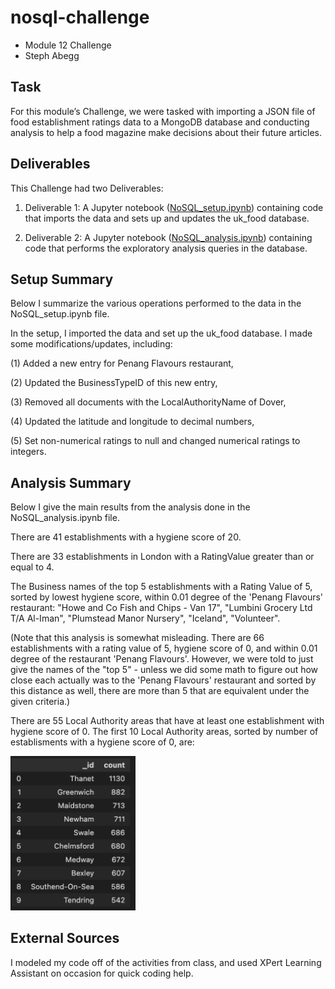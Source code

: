 # nosql-challenge
- Module 12 Challenge
- Steph Abegg

## Task
For this module’s Challenge, we were tasked with importing a JSON file of food establishment ratings data to a MongoDB database and conducting analysis to help a food magazine make decisions about their future articles. 

## Deliverables 

This Challenge had two Deliverables:

1. Deliverable 1: A Jupyter notebook ([NoSQL_setup.ipynb](NoSQL_setup.ipynb)) containing code that imports the data and sets up and updates the uk_food database.

2. Deliverable 2: A Jupyter notebook ([NoSQL_analysis.ipynb](NoSQL_analysis.ipynb)) containing code that performs the exploratory analysis queries in the database.

## Setup Summary

Below I summarize the various operations performed to the data in the NoSQL_setup.ipynb file.

In the setup, I imported the data and set up the uk_food database. I made some modifications/updates, including:

(1) Added a new entry for Penang Flavours restaurant,

(2) Updated the BusinessTypeID of this new entry,

(3) Removed all documents with the LocalAuthorityName of Dover,

(4) Updated the latitude and longitude to decimal numbers,

(5) Set non-numerical ratings to null and changed numerical ratings to integers.

## Analysis Summary

Below I give the main results from the analysis done in the NoSQL_analysis.ipynb file.

There are 41 establishments with a hygiene score of 20.

There are 33 establishments in London with a RatingValue greater than or equal to 4.

The Business names of the top 5 establishments with a Rating Value of 5, sorted by lowest hygiene score, within 0.01 degree of the 'Penang Flavours' restaurant: "Howe and Co Fish and Chips - Van 17", "Lumbini Grocery Ltd T/A Al-Iman", "Plumstead Manor Nursery", "Iceland", "Volunteer". 

(Note that this analysis is somewhat misleading. There are 66 establishments with a rating value of 5, hygiene score of 0, and within 0.01 degree of the restaurant 'Penang Flavours'. However, we were told to just give the names of the "top 5" - unless we did some math to figure out how close each actually was to the 'Penang Flavours' restaurant and sorted by this distance as well, there are more than 5 that are equivalent under the given criteria.)

There are 55 Local Authority areas that have at least one establishment with hygiene score of 0. The first 10 Local Authority areas, sorted by number of establisments with a hygiene score of 0, are:

<img src="hygiene_agg_df_first10.png" width=200>

## External Sources

I modeled my code off of the activities from class, and used XPert Learning Assistant on occasion for quick coding help. 
